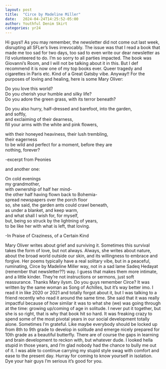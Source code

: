 ```yaml
---
layout: post
title:  "Circe by Madeline Miller"
date:   2024-04-24T14:25:52-05:00
author: Youthful Denim Skirt
categories: yr24
---
```

Hi guys!! As you may remember, the newsletter did not come out last week, disrupting all SFLer’s lives irrevocably.  The issue was that I read a book that made me too sad for two days, too sad to even write our dear newsletter as I’d volunteered to do. I’m so sorry to all parties impacted. The book was Giovanni’s Room, and I will not be talking about it in this. But I def recommend it is now one of my top books ever. Queer tragedy and cigarettes in Paris etc. Kind of a Great Gatsby vibe. Anyway!!
For the purposes of loving and healing, here is some Mary Oliver:

Do you love this world?\
Do you cherish your humble and silky life?\
Do you adore the green grass, with its terror beneath?

Do you also hurry, half-dressed and barefoot, into the garden,\
and softly,\
and exclaiming of their dearness,\
fill your arms with the white and pink flowers,

with their honeyed heaviness, their lush trembling,\
their eagerness\
to be wild and perfect for a moment, before they are\
nothing, forever?

-excerpt from Peonies

and another one:

On cold evenings\
my grandmother,\
with ownership of half her mind-\
the other half having flown back to Bohemia-\
spread newspapers over the porch floor\
so, she said, the garden ants could crawl beneath,\
as under a blanket, and keep warm,\
and what shall I wish for, for myself,\
but, being so struck by the lightning of years,\
to be like her with what is left, that loving.

-In Praise of Craziness, of a Certain Kind

Mary Oliver writes about grief and surviving it. Sometimes this survival takes the form of love, but not always. Always, she writes about nature, about the broad world outside our skin, and its willingness to embrace and forgive. Her poems typically have a real solitary vibe, but in a peaceful, ruminating, Circe by Madeline Miller way, not in a sad lame Sadeq Hedayat (remember that newsletter??) way. I guess that makes them more intimate, and a little kinder. They’re not instructions or sermons, just soft reassurance. Thanks Mary ilysm.
Do you guys remember Circe? It was written by the same woman as Song of Achilles, but it’s way better imo. I read it in like 2020 or 2021 and totally forgot about it, but I was talking to a friend recently who read it around the same time. She said that it was really impactful because of how similar it was to what she (we) was going through at the time: growing up/coming of age in solitude. I never put it together, but she is so right, that is why that book hit so hard. It was freaking crazy to spend some of the most pivotal years in our social development totally alone. Sometimes I’m grateful. Like maybe everybody should be locked up from 8th to 9th grade to develop in solitude and emerge nicely prepared for 10th grade as a beautiful butterfly. There are of course the gaps in learning and brain development to reckon with, but whatever dude. I looked hella stupid in those years, and I’m glad nobody had the chance to bully me out of it. I was able to continue carrying my stupid style swag with comfort and ease to the present day. Hurray for coming to know yourself in isolation. Dye your hair guys I’m serious it’s good for you. 


